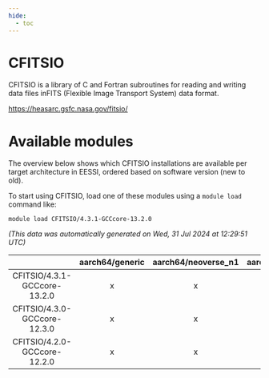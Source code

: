 ```yaml
---
hide:
  - toc
---
```


CFITSIO
=======


CFITSIO is a library of C and Fortran subroutines for reading and writing data files inFITS (Flexible Image Transport System) data format.

https://heasarc.gsfc.nasa.gov/fitsio/
# Available modules


The overview below shows which CFITSIO installations are available per target architecture in EESSI, ordered based on software version (new to old).

To start using CFITSIO, load one of these modules using a `module load` command like:

```shell
module load CFITSIO/4.3.1-GCCcore-13.2.0
```

*(This data was automatically generated on Wed, 31 Jul 2024 at 12:29:51 UTC)*  

| |aarch64/generic|aarch64/neoverse_n1|aarch64/neoverse_v1|x86_64/generic|x86_64/amd/zen2|x86_64/amd/zen3|x86_64/intel/haswell|x86_64/intel/skylake_avx512|
| :---: | :---: | :---: | :---: | :---: | :---: | :---: | :---: | :---: |
|CFITSIO/4.3.1-GCCcore-13.2.0|x|x|x|x|x|x|x|x|
|CFITSIO/4.3.0-GCCcore-12.3.0|x|x|x|x|x|x|x|x|
|CFITSIO/4.2.0-GCCcore-12.2.0|x|x|x|x|x|x|x|x|
